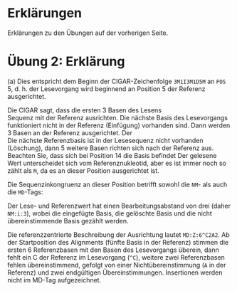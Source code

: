 # Erklärungen

Erklärungen zu den Übungen auf der vorherigen Seite. 


# Übung 2: Erklärung

(a) Dies entspricht dem Beginn der CIGAR-Zeichenfolge <code>3M1I3M1D5M</code>
an <code>POS</code> 5, d. h. der Lesevorgang wird beginnend an Position 5 der Referenz ausgerichtet. 

Die CIGAR sagt, dass die ersten 3 Basen des Lesens  
Sequenz mit der Referenz ausrichten. Die nächste Basis des Lesevorgangs funktioniert nicht
in der Referenz (Einfügung) vorhanden sind. Dann werden 3 Basen an der Referenz ausgerichtet. Der  
Die nächste Referenzbasis ist in der Lesesequenz nicht vorhanden (Löschung), dann 5 weitere 
Basen richten sich nach der Referenz aus. Beachten Sie, dass sich bei Position 14 die Basis befindet
Der gelesene Wert unterscheidet sich vom Referenznukleotid, aber es ist immer noch so    
zählt als <code>M</code>, da es an dieser Position ausgerichtet ist. 
 
Die Sequenzinkongruenz an dieser Position betrifft sowohl die <code>NM</code>- als auch die <code>MD</code>-Tags:

Der Lese- und Referenzwert hat einen Bearbeitungsabstand von drei (daher <code>NM:i:3</code>), wobei die eingefügte Basis, die gelöschte Basis und die nicht übereinstimmende Basis gezählt werden.

Die referenzzentrierte Beschreibung der Ausrichtung lautet <code>MD:Z:6^C2A2</code>. Ab der Startposition des Alignments (fünfte Basis in der Referenz) stimmen die ersten 6 Referenzbasen mit den Basen des Lesevorgangs überein, dann fehlt ein C der Referenz im Lesevorgang (<code>^C</code>), weitere zwei Referenzbasen fehlen übereinstimmend, gefolgt von einer Nichtübereinstimmung (<code>A</code></code> in der Referenz) und zwei endgültigen Übereinstimmungen. Insertionen werden nicht im MD-Tag aufgezeichnet.
